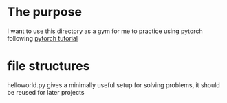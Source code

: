 # The purpose

I want to use this directory as a gym for me to practice using pytorch
following [pytorch tutorial](https://github.com/yunjey/pytorch-tutorial)

# file structures

helloworld.py gives a minimally useful setup for solving problems, it should be
reused for later projects